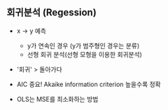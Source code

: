 ## 회귀분석 (Regession)

* x -> y 예측
    * y가 연속인 경우 (y가 범주형인 경우는 분류)
    * 선형 회귀 분석(선형 모형을 이용한 회귀분석)
* '회귀' > 돌아가다

* AIC 중요! Akaike information criterion 높을수록 정확
* OLS는 MSE를 최소화하는 방법